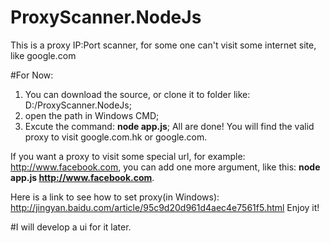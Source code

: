# ProxyScanner.NodeJs
This is a proxy IP:Port scanner, for some one can't visit some internet site, like google.com

#For Now:
1. You can download the source, or clone it to folder like: D:/ProxyScanner.NodeJs;
2. open the path in Windows CMD;
3. Excute the command: **node app.js**;
All are done! You will find the valid proxy to visit google.com.hk or google.com.

If you want a proxy to visit some special url, for example: http://www.facebook.com, 
you can add one more argument, like this: **node app.js http://www.facebook.com**.

Here is a link to see how to set proxy(in Windows):
http://jingyan.baidu.com/article/95c9d20d961d4aec4e7561f5.html
Enjoy it!

#I will develop a ui for it later.

